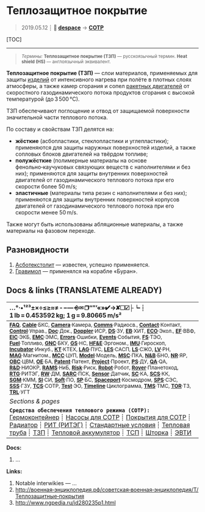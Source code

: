 # Теплозащитное покрытие
> 2019.05.12 ┊ **🚀 [despace](index.md)** → **[СОТР](tcs.md)**

[TOC]

---

> <small>*Термины:* **Теплозащитное покрытие (ТЗП)** — русскоязычный термин. **Heat shield (HS)** — англоязычный эквивалент.</small>

**Теплозащитное покрытие (ТЗП)** — слои материалов, применяемых для защиты [изделий](unit.md) от интенсивного нагрева при полёте в плотных слоях атмосферы, а также камер сгорания и сопел [ракетных двигателей](ps.md) от скоростного газодинамического потока продуктов сгорания с высокой температурой (до 3 500 °С).

ТЗП обеспечивают поглощение и отвод от защищаемой поверхности значительной части теплового потока.

По составу и свойствам ТЗП делятся на:

   - **жёсткие** (асбопластики, стеклопластики и углепластики); применяются для защиты наружных поверхностей изделий, а также сопловых блоков двигателей на твёрдом топливе;
   - **полужёсткие** (полимерные материалы на основе фенольно‑каучуковых связующих веществ с наполнителями и без них); применяются для защиты внутренних поверхностей двигателей от газодинамического теплового потока при его скорости более 50 m/s;
   - **эластичные** (материалы типа резин с наполнителями и без них); применяются для защиты внутренних поверхностей корпусов двигателей от газодинамического теплового потока при его скорости менее 50 m/s.

Также могут быть использованы абляционные материалы, а также материалы на фазовом переходе.



## Разновидности
   1. [Асботекстолит](asc_lam.md) — известен, успешно применяется.
   1. [Гравимол](gravimol.md) — применялся на корабле «Буран».



<p style="page-break-after:always"> </p>

## Docs & links (TRANSLATEME ALREADY)
|…°·•¹²³±×÷≤≥≈≠ ‑ −— ⎆✉ ❐“”’«»✔→✘☐☑├┕┆ 1 lb = 0.453592 kg; 1 g = 9.80665 m/s²|
|:--|
|<small>**[FAQ](faq.md)**, **[Cable](cable.md)**·БКС, **[Camera](camera.md)**·Камера, **[Comms](comms.md)**·Радиосв., **[Contact](contact.md)**·Контакт, **[Control](control.md)**·Управ., **[Doc](doc.md)**·Док., **[Doppler](doppler.md)**·ИСР, **[DS](ds.md)**·ЗУ, **[EB](eb.md)**·ХИТ, **[ECO](ecology.md)**·Экол., **[EF](ef.md)**·ВВФ, **[ElC](elc.md)**·ЭКБ, **[EMC](emc.md)**·ЭМС, **[Errors](error.md)**·Ошибки, **[Events](event.md)**·События, **[FS](fs.md)**·ТЭО, **[Fuel](fuel.md)**·Топливо, **[GNC](gnc.md)**·БКУ, **[GS](scs.md)**·НС, **[HF&E](hfe.md)**·Эргоном., **[IMU](imu.md)**·Гироскоп, **[Incubator](incubator.md)**·Инкуб., **[KT](kt.md)**·КТЕХ, **[LAG](lag.md)**·ПУC, **[LES](les.md)**·САСП, **[LS](ls.md)**·СЖО, **[LV](lv.md)**·РН, **[MAG](mag.md)**·Магнитом., **[MCC](mcc.md)**·ЦУП, **[Model](model.md)**·Модель, **[MSC](sc.md)**·ПКА, **[N&B](nnb.md)**·БНО, **[NR](nr.md)**·ЯР, **[OBC](obc.md)**·ЦВМ, **[OE](oe.md)**·БА, **[Patent](патент.md)**·Патент, **[Project](project.md)**·Проект, **[PS](ps.md)**·ДУ, **[QA](quality.md)**·QA, **[R&D](rnd.md)**·НИОКР, **[RAMS](rams.md)**·НиБ, **[Risk](risk.md)**·Риск, **[Robot](robotics.md)**·Робот, **[Rover](rover.md)**·Планетоход, **[RTG](rtg.md)**·РИТЭГ, **[RW](rw.md)**·ДМ, **[SARC](sarc.md)**·ПСК, **[Sensor](sensor.md)**·Датчик, **[SC](sc.md)**·КА, **[SCS](scs.md)**·КК, **[SGM](sgm.md)**·КММ, **[SI](si.md)**·СИ, **[Soft](soft.md)**·ПО, **[SP](sp.md)**·БС, **[Spaceport](spaceport.md)**·Космодром, **[SPS](sps.md)**·СЭС, **[SSS](sss.md)**·ГЗУ, **[TCS](tcs.md)**·СОТР, **[Test](test.md)**·ЭО, **[Timeline](timeline.md)**·Циклограмма, **[TMS](tms.md)**·ТМС, **[TOR](tor.md)**·ТЗ, **[TRL](trl.md)**·УГТ</small>|
|*Sections & pages*|
|**`Средства обеспечения теплового режима (СОТР):`**<br> [Гермоконтейнер](гермоконтейнер.md) ┊ [Насосы для СОТР](сотр_насос.md) ┊ [Покрытия для СОТР](сотр_покрытия.md) ┊ [Радиатор](радиатор.md) ┊ [РИТ (РИТЭГ)](rtg.md) ┊ [Стандартные условия](sctp.md) ┊ [Тепловая труба](hp.md) ┊ [ТЗП](hs.md) ┊ [Тепловой аккумулятор](heat_bank.md) ┊ [ТСП](tsp.md) ┊ [Шторка](thermal_curtain.md) ┊ [ЭВТИ](mli.md) |

**Docs:**

   1. …

**Links:**

   1. Notable interwikies — …
   1. <http://военная‑энциклопедия.рф/советская‑военная‑энциклопедия/Т/Теплозащитные‑покрытия>
   1. <http://www.ngpedia.ru/id280235p1.html>

